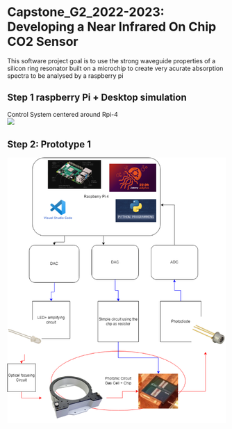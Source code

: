 # Capstone_G2_2022-2023: Developing a Near Infrared On Chip CO2 Sensor

This software project goal is to use the strong waveguide properties of a silicon ring resonator built on a microchip to create very acurate absorption spectra to be analysed by a raspberry pi


## Step 1 raspberry Pi + Desktop simulation
  
Control System centered around Rpi-4  
![](https://assets.raspberrypi.com/static/raspberry-pi-4-labelled-f5e5dcdf6a34223235f83261fa42d1e8.png) 
## Step 2: Prototype 1

![](PostVisit_software.drawio.png)